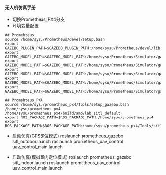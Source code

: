 #### 无人机仿真手册
- 切换Prometheus_PX4分支
- 环境变量配置

```shell
## Promehteus
source /home/sysu/Prometheus/devel/setup.bash
export GAZEBO_PLUGIN_PATH=$GAZEBO_PLUGIN_PATH:/home/sysu/Prometheus/devel/lib
export GAZEBO_MODEL_PATH=$GAZEBO_MODEL_PATH:/home/sysu/Prometheus/Simulator/gazebo_simulator/gazebo_models/uav_models
export GAZEBO_MODEL_PATH=$GAZEBO_MODEL_PATH:/home/sysu/Prometheus/Simulator/gazebo_simulator/gazebo_models/ugv_models
export GAZEBO_MODEL_PATH=$GAZEBO_MODEL_PATH:/home/sysu/Prometheus/Simulator/gazebo_simulator/gazebo_models/sensor_models
export GAZEBO_MODEL_PATH=$GAZEBO_MODEL_PATH:/home/sysu/Prometheus/Simulator/gazebo_simulator/gazebo_models/scene_models
export GAZEBO_MODEL_PATH=$GAZEBO_MODEL_PATH:/home/sysu/Prometheus/Simulator/gazebo_simulator/gazebo_models/texture

## Promehteus_PX4
source /home/sysu/prometheus_px4/Tools/setup_gazebo.bash /home/sysu/prometheus_px4 /home/sysu/prometheus_px4/build/amovlab_sitl_default
export ROS_PACKAGE_PATH=$ROS_PACKAGE_PATH:/home/sysu/prometheus_px4
export ROS_PACKAGE_PATH=$ROS_PACKAGE_PATH:/home/sysu/prometheus_px4/Tools/sitl_gazebo
```

 


- 启动仿真(GPS定位模式)
roslaunch prometheus_gazebo sitl_outdoor.launch
roslaunch prometheus_uav_control uav_control_main.launch 


- 启动仿真(模拟室内定位模式)
roslaunch prometheus_gazebo sitl_indoor.launch
roslaunch prometheus_uav_control uav_control_main.launch 